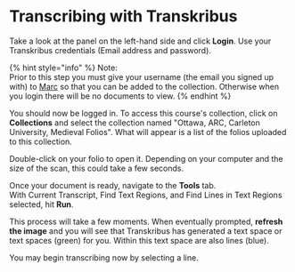 # Transcribing with Transkribus



Take a look at the panel on the left-hand side and click **Login**. Use your Transkribus credentials \(Email address and password\).

{% hint style="info" %}
Note:  
Prior to this step you must give your username \(the email you signed up with\) to [Marc](../about.md#contact-us) so that you can be added to the collection. Otherwise when you login there will be no documents to view.
{% endhint %}

You should now be logged in. To access this course's collection, click on **Collections** and select the collection named "Ottawa, ARC, Carleton University, Medieval Folios". What will appear is a list of the folios uploaded to this collection.

Double-click on your folio to open it. Depending on your computer and the size of the scan, this could take a few seconds.

Once your document is ready, navigate to the **Tools** tab.   
With Current Transcript, Find Text Regions, and Find Lines in Text Regions selected, hit **Run**.   
  
This process will take a few moments. When eventually prompted, **refresh the image** and you will see that Transkribus has generated a text space or text spaces \(green\) for you. Within this text space are also lines \(blue\).   
  
You may begin transcribing now by selecting a line.

  


